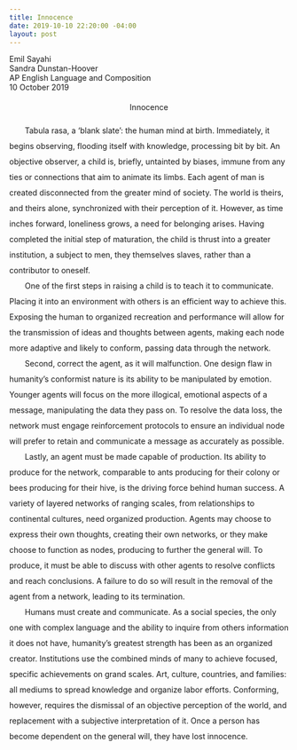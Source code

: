 ```yaml
---
title: Innocence
date: 2019-10-10 22:20:00 -04:00
layout: post
---
```


<article>
<p>
Emil Sayahi<br>
Sandra Dunstan-Hoover<br>
AP English Language and Composition<br>
10 October 2019<br>
</p>

<p align="center" style="line-height: 2;">Innocence</p>
<p style="line-height: 2;">
	&emsp;&emsp;Tabula rasa, a ‘blank slate’: the human mind at birth. Immediately, it begins observing, flooding itself with knowledge, processing bit by bit. An objective observer, a child is, briefly, untainted by biases, immune from any ties or connections that aim to animate its limbs. Each agent of man is created disconnected from the greater mind of society. The world is theirs, and theirs alone, synchronized with their perception of it. However, as time inches forward, loneliness grows, a need for belonging arises. Having completed the initial step of maturation, the child is thrust into a greater institution, a subject to men, they themselves slaves, rather than a contributor to oneself.<br>
	&emsp;&emsp;One of the first steps in raising a child is to teach it to communicate. Placing it into an environment with others is an efficient way to achieve this. Exposing the human to organized recreation and performance will allow for the transmission of ideas and thoughts between agents, making each node more adaptive and likely to conform, passing data through the network.<br>
	&emsp;&emsp;Second, correct the agent, as it will malfunction. One design flaw in humanity’s conformist nature is its ability to be manipulated by emotion. Younger agents will focus on the more illogical, emotional aspects of a message, manipulating the data they pass on. To resolve the data loss, the network must engage reinforcement protocols to ensure an individual node will prefer to retain and communicate a message as accurately as possible.<br>
	&emsp;&emsp;Lastly, an agent must be made capable of production. Its ability to produce for the network, comparable to ants producing for their colony or bees producing for their hive, is the driving force behind human success. A variety of layered networks of ranging scales, from relationships to continental cultures, need organized production. Agents may choose to express their own thoughts, creating their own networks, or they make choose to function as nodes, producing to further the general will. To produce, it must be able to discuss with other agents to resolve conflicts and reach conclusions. A failure to do so will result in the removal of the agent from a network, leading to its termination.<br>
	&emsp;&emsp;Humans must create and communicate. As a social species, the only one with complex language and the ability to inquire from others information it does not have, humanity’s greatest strength has been as an organized creator. Institutions use the combined minds of many to achieve focused, specific achievements on grand scales. Art, culture, countries, and families: all mediums to spread knowledge and organize labor efforts. Conforming, however, requires the dismissal of an objective perception of the world, and replacement with a subjective interpretation of it. Once a person has become dependent on the general will, they have lost innocence.
</p>
</article>